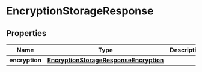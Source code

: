 
# EncryptionStorageResponse

## Properties
Name | Type | Description | Notes
------------ | ------------- | ------------- | -------------
**encryption** | [**EncryptionStorageResponseEncryption**](EncryptionStorageResponseEncryption.md) |  |  [optional]



